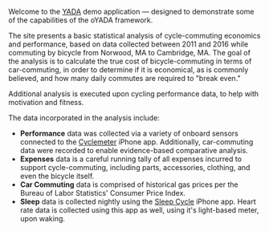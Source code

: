 Welcome to the [YADA](https://github.com/Novartis/YADA) demo application &mdash; designed to demonstrate some of the capabilities of the oYADA framework.

The site presents a basic statistical analysis of cycle-commuting
  economics and performance, based on data collected between 2011 and
  2016 while commuting by bicycle from Norwood, MA to Cambridge, MA. The goal of
  the analysis is to calculate the true cost of bicycle-commuting in terms of
  car-commuting, in order to determine if it is economical, as is commonly
  believed, and how many daily commutes are required to "break even."
  
Additional analysis is executed upon cycling performance data, to help with
  motivation and fitness.
  
The data incorporated in the analysis include:  

* **Performance** data was collected via a variety of onboard
      sensors connected to the [Cyclemeter](http://abvio.com/cyclemeter) iPhone app.  Additionally,
      car-commuting data were recorded to enable evidence-based comparative
      analysis.
* **Expenses** data is a careful running tally of all expenses
      incurred to support cycle-commuting, including parts, accessories,
      clothing, and even the bicycle itself.
* **Car Commuting** data is comprised of historical gas prices
      per the Bureau of Labor Statistics' Consumer Price Index.
* **Sleep** data is collected nightly using the [Sleep Cycle](https://www.sleepcycle.com/)  iPhone app.  Heart rate data is collected using this app as well, using it's light-based meter, upon waking.
